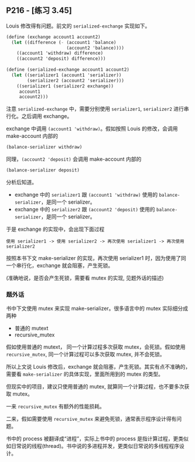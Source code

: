 ## P216 - [练习 3.45]

Louis 修改得有问题。前文的 `serialized-exchange` 实现如下。

``` Scheme
(define (exchange account1 account2)
  (let ((difference (- (account1 'balance)
                       (account2 'balance))))
    ((account1 'withdraw) difference)
    ((account2 'deposit) difference)))
    
(define (serialized-exchange account1 account2)
  (let ((serializer1 (account1 'serializer))
        (serializer2 (account2 'serializer)))
    ((serializer1 (serializer2 exchange))
     account1
     account2)))
```

注意 `serialized-exchange` 中，需要分别使用 `serializer1`, `serializer2` 进行串行化。之后调用 exchange。

exchange 中调用 `(account1 'withdraw)`。假如按照 Louis 的修改，会调用 make-account 内部的

``` Scheme
(balance-serializer withdraw)
```

同理，`(account2 'deposit)` 会调用 make-account 内部的

``` Scheme
(balance-serializer deposit)
```

分析后知道。

* exchange 中的 `serializer1` 跟 `(account1 'withdraw)` 使用的 `balance-serializer`，是同一个 serializer。
* exchange 中的 `serializer2` 跟 `(account2 'deposit)` 使用的 `balance-serializer`，是同一个 serializer。

于是 exchange 的实现中，会出现下面过程

```
使用 serializer1 -> 使用 serializer2 -> 再次使用 serializer1 -> 再次使用 serializer2
```

按照本书下文 make-serializer 的实现，再次使用 serializer1 时，因为使用了同一个串行化，exchange 就会阻塞，产生死锁。

(准确地说，是否会产生死锁，需要看 mutex 的实现, 见题外话的描述)

### 题外话

书中下文使用 mutex 来实现 make-serializer。很多语言中的 mutex 实际细分成两种

* 普通的 mutext
* recursive_mutex

假如使用普通的 mutext， 同一个计算过程多次获取 mutex，会死锁。假如使用 `recursive_mutex`, 同一个计算过程可以多次获取 mutex, 并不会死锁。

所以上文说 Louis 修改后，exchange 就会阻塞，产生死锁。其实有点不准确的，需要看 `make-serializer` 的具体实现，里面所用到的 mutex 的类型。

但现实中的项目，建议只使用普通的 mutex, 就算同一个计算过程，也不要多次获取 mutex。

一来 `recursive_mutex` 有额外的性能损耗。

二来，假如需要使用 `recursive_mutex` 来避免死锁，通常表示程序设计得有问题。

书中的 process 被翻译成“进程”，实际上书中的 process 是指计算过程，更类似如日常说的线程(thread)。书中说的多进程并发，更类似日常说的多线程程序设计。

